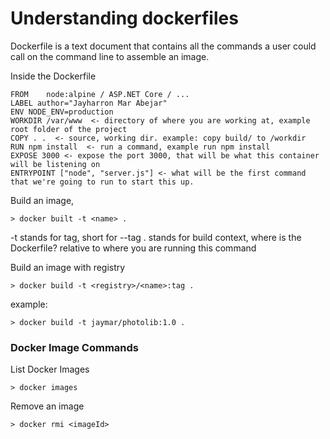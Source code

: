 # Understanding dockerfiles

Dockerfile is a text document that contains all the commands a user could call on the command line to assemble an image.

Inside the Dockerfile

```
FROM    node:alpine / ASP.NET Core / ...
LABEL author="Jayharron Mar Abejar"
ENV NODE_ENV=production
WORKDIR /var/www  <- directory of where you are working at, example root folder of the project
COPY . .  <- source, working dir. example: copy build/ to /workdir
RUN npm install  <- run a command, example run npm install
EXPOSE 3000 <- expose the port 3000, that will be what this container will be listening on
ENTRYPOINT ["node", "server.js"] <- what will be the first command that we're going to run to start this up.
```

Build an image,

```
> docker built -t <name> .
```

-t stands for tag, short for --tag
. stands for build context, where is the Dockerfile? relative to where you are running this command

Build an image with registry

```
> docker build -t <registry>/<name>:tag .
```

example:

```
> docker build -t jaymar/photolib:1.0 .
```

### Docker Image Commands

List Docker Images

```
> docker images
```

Remove an image

```
> docker rmi <imageId>
```
